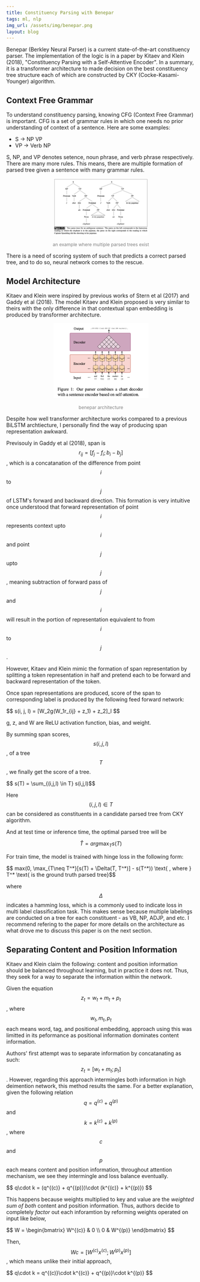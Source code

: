 ```yaml
---
title: Constituency Parsing with Benepar
tags: ml, nlp
img_url: /assets/img/benepar.png
layout: blog
---
```


Benepar (Berkley Neural Parser) is a current state-of-the-art constituency parser.
The implementation of the logic is in a paper by Kitaev and Klein (2018), "Constituency Parsing with a Self-Attentive Encoder".
In a summary, it is a transformer architecture to made decision on the best constituency tree structure each of which are constructed by CKY (Cocke-Kasami-Younger) algorithm.

## Context Free Grammar
To understand constituency parsing, knowing CFG (Context Free Grammar) is important.
CFG is a set of grammar rules in which one needs no prior understanding of context of a sentence.
Here are some examples:

* S &#8594; NP VP
* VP &#8594; Verb NP

S, NP, and VP denotes setence, noun phrase, and verb phrase respectively.
There are many more rules.
This means, there are multiple formation of parsed tree given a sentence with many grammar rules. 

<p align="center">
    <img src="/assets/img/benepar_example.png" alt="multiple parsed trees"  width="50%"/>
    <figcaption style="color: gray; font-size:12px; text-align:center">an example where multiple parsed trees exist</figcaption>
</p>

There is a need of scoring system of such that predicts a correct parsed tree, and to do so, neural network comes to the rescue.


## Model Architecture
Kitaev and Klein were inspired by previous works of Stern et al (2017) and Gaddy et al (2018).
The model Kitaev and Klein proposed is very similar to theirs with the only difference in that contextual span embedding is produced by transformer architecture. 

<p align="center">
    <img src="/assets/img/benepar_architecture.png" alt="benepar architecture"  width="50%"/>
    <figcaption style="color: gray; font-size:12px; text-align:center">benepar architecture</figcaption>
</p>

Despite how well transformer architecture works compared to a previous BiLSTM archtiecture, I personally find the way of producing span representation awkward. 

Previsouly in Gaddy et al (2018), span is $$r_{ij} = [f_j - f_i; b_i - b_j]$$, which is a concatanation of the difference from point $$i$$ to $$j$$ of LSTM's forward and backward direction.
This formation is very intuitive once understood that forward representation of point $$ i $$ represents context upto $$ i $$ and point $$ j $$ upto $$ j $$, meaning subtraction of forward pass of $$ j $$ and $$ i $$ will result in the portion of representation equivalent to from $$i$$ to $$j$$.

However, Kitaev and Klein mimic the formation of span representation by splitting a token representation in half and pretend each to be forward and backward representation of the token.

Once span representations are produced, score of the span to corresponding label is produced by the following feed forward network:

<div style="width: 100%; overflow: scroll;">
$$ s(i, j, l) = [W_2g(W_1r_{ij} + z_1) + z_2]_l $$
</div>

g, z, and W are ReLU activation function, bias, and weight.

By summing span scores, $$ s(i, j, l) $$, of a tree $$ T $$, we finally get the score of a tree.

<div style="width: 100%; overflow: scroll;">
$$ s(T) = \sum_{(i,j,l) \in T} s(i,j,l)$$
</div>

Here $$ (i, j, l) \in T $$ can be considered as constituents in a candidate parsed tree from CKY algorithm.

And at test time or inference time, the optimal parsed tree will be

$$ \hat {T} = arg\max_T s(T) $$

For train time, the model is trained with hinge loss in the following form:

<div style="width: 100%; overflow: scroll;">
$$ max(0, \max_{T\neq T^*}[s(T) + \Delta(T, T^*)] - s(T^*)) \text{ , where } T^* \text{ is the ground truth parsed tree}$$
</div>

where $$ \Delta $$ indicates a hamming loss, which is a commonly used to indicate loss in multi label classification task.
This makes sense because multiple labelings are conducted on a tree for each constituent - as VB, NP, ADJP, and etc.
I recommend refering to the paper for more details on the architecture as what drove me to discuss this paper is on the next section.


## Separating Content and Position Information

Kitaev and Klein claim the following: content and position information should be balanced throughout learning, but in practice it does not.
Thus, they seek for a way to separate the information within the network.

Given the equation $$ z_t = w_t + m_t + p_t $$, where $$ w_t, m_t, p_t $$ each means word, tag, and positional embedding,
approach using this was limitted in its peformance as positional information dominates content information.

Authors' first attempt was to separate information by concatanating as such: $$ z_t = [w_t + m_t;p_t] $$.
However, regarding this approach intermingles both information in high deimention network, this method results the same.
For a better explanation, given the following relation $$ q = q^{(c)} + q^{(p)} $$ and $$ k = k^{(c)} + k^{(p)} $$,
where $$c$$ and $$p$$ each means content and position information,
throughout attention mechanism, we see they intermingle and loss balance eventually.

<div style="width: 100%; overflow: scroll;">
    $$ q\cdot k = (q^{(c)} + q^{(p)})\cdot (k^{(c)} + k^{(p)}) $$
</div>

This happens because weights multiplied to key and value are the _weighted sum of both_ content and position information.
Thus, authors decide to completely _factor_ out each inforamtion by reforming weights operated on input like below,

<div style="width: 100%; overflow: scroll;">
    $$ W = \begin{bmatrix} W^{(c)} & 0 \\ 0 & W^{(p)} \end{bmatrix} $$
</div>

Then, $$ W c = [W^{(c)}x^{(c)};W^{(p)}x^{(p)}]$$, which means unlike their initial approach, 

<div style="width: 100%; overflow: scroll;">
    $$ q\cdot k = q^{(c)}\cdot k^{(c)} + q^{(p)}\cdot k^{(p)} $$
</div>